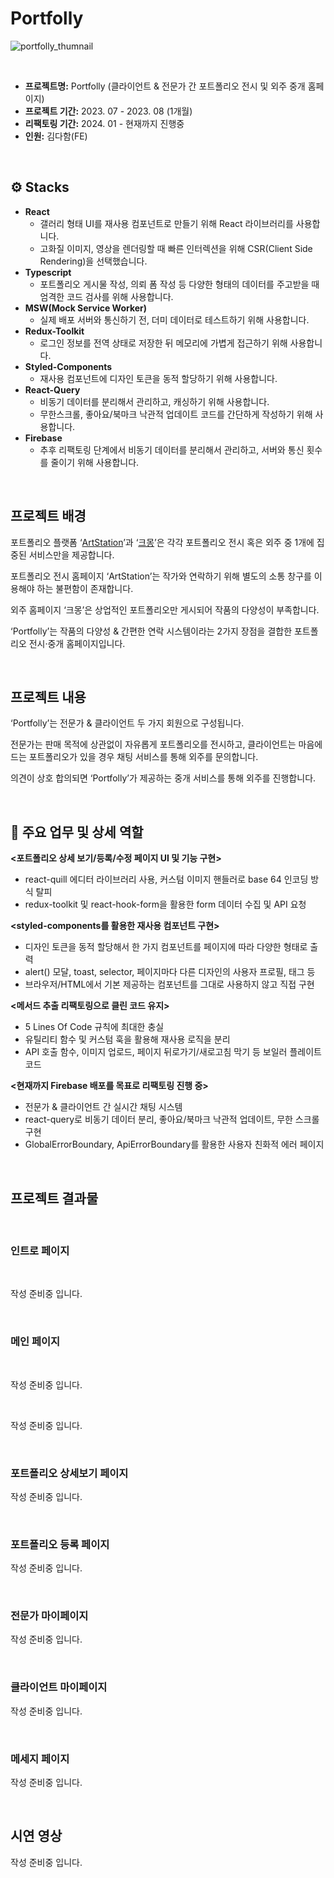 # Portfolly
![portfolly_thumnail](https://img1.daumcdn.net/thumb/R1280x0/?scode=mtistory2&fname=https%3A%2F%2Fblog.kakaocdn.net%2Fdn%2FHjjcg%2FbtsE0JqGnCm%2F29gkawNCW3C5Y3TAh9pD70%2Fimg.png)

<br/>

* **프로젝트명:** Portfolly (클라이언트 & 전문가 간 포트폴리오 전시 및 외주 중개 홈페이지)
* **프로젝트 기간:** 2023. 07 - 2023. 08 (1개월)
* **리팩토링 기간:** 2024. 01 - 현재까지 진행중
* **인원:** 김다함(FE)

<br/>

## ⚙️ Stacks
* **React**
  * 갤러리 형태 UI를 재사용 컴포넌트로 만들기 위해 React 라이브러리를 사용합니다.
  * 고화질 이미지, 영상을 렌더링할 때 빠른 인터렉션을 위해 CSR(Client Side Rendering)을 선택했습니다.
* **Typescript**
  * 포트폴리오 게시물 작성, 의뢰 폼 작성 등 다양한 형태의 데이터를 주고받을 때 엄격한 코드 검사를 위해 사용합니다.
* **MSW(Mock Service Worker)**
  * 실제 배포 서버와 통신하기 전, 더미 데이터로 테스트하기 위해 사용합니다.
* **Redux-Toolkit**
  * 로그인 정보를 전역 상태로 저장한 뒤 메모리에 가볍게 접근하기 위해 사용합니다.
* **Styled-Components**
  * 재사용 컴포넌트에 디자인 토큰을 동적 할당하기 위해 사용합니다.
* **React-Query**
  * 비동기 데이터를 분리해서 관리하고, 캐싱하기 위해 사용합니다.
  * 무한스크롤, 좋아요/북마크 낙관적 업데이트 코드를 간단하게 작성하기 위해 사용합니다.
* **Firebase**
  * 추후 리팩토링 단계에서 비동기 데이터를 분리해서 관리하고, 서버와 통신 횟수를 줄이기 위해 사용합니다.

<br/>

## 프로젝트 배경
포트폴리오 플랫폼 ‘[ArtStation](https://www.artstation.com/?sort_by=latest&dimension=all)’과 ‘[크몽](https://kmong.com/portfolio/1)’은 각각 포트폴리오 전시 혹은 외주 중 1개에 집중된 서비스만을 제공합니다.
 
포트폴리오 전시 홈페이지 ‘ArtStation’는 작가와 연락하기 위해 별도의 소통 창구를 이용해야 하는 불편함이 존재합니다.
 
외주 홈페이지 ‘크몽’은 상업적인 포트폴리오만 게시되어 작품의 다양성이 부족합니다.
 
‘Portfolly’는 작품의 다양성 & 간편한 연락 시스템이라는 2가지 장점을 결합한 포트폴리오 전시·중개 홈페이지입니다.

<br/>

## 프로젝트 내용
 ‘Portfolly’는 전문가 & 클라이언트 두 가지 회원으로 구성됩니다.
 
 전문가는 판매 목적에 상관없이 자유롭게 포트폴리오를 전시하고, 클라이언트는 마음에 드는 포트폴리오가 있을 경우 채팅 서비스를 통해 외주를 문의합니다.
 
 의견이 상호 합의되면 ‘Portfolly’가 제공하는 중개 서비스를 통해 외주를 진행합니다.

<br/>

## 💼 주요 업무 및 상세 역할

**<포트폴리오 상세 보기/등록/수정 페이지 UI 및 기능 구현>**
- react-quill 에디터 라이브러리 사용, 커스텀 이미지 핸들러로 base 64 인코딩 방식 탈피
- redux-toolkit 및 react-hook-form을 활용한 form 데이터 수집 및 API 요청

**<styled-components를 활용한 재사용 컴포넌트 구현>**
- 디자인 토큰을 동적 할당해서 한 가지 컴포넌트를 페이지에 따라 다양한 형태로 출력
- alert() 모달, toast, selector, 페이지마다 다른 디자인의 사용자 프로필, 태그 등
- 브라우저/HTML에서 기본 제공하는 컴포넌트를 그대로 사용하지 않고 직접 구현

**<메서드 추출 리팩토링으로 클린 코드 유지>**
- 5 Lines Of Code 규칙에 최대한 충실
- 유틸리티 함수 및 커스텀 훅을 활용해 재사용 로직을 분리
- API 호출 함수, 이미지 업로드, 페이지 뒤로가기/새로고침 막기 등 보일러 플레이트 코드

**<현재까지 Firebase 배포를 목표로 리팩토링 진행 중>**
- 전문가 & 클라이언트 간 실시간 채팅 시스템
- react-query로 비동기 데이터 분리, 좋아요/북마크 낙관적 업데이트, 무한 스크롤 구현
- GlobalErrorBoundary, ApiErrorBoundary를 활용한 사용자 친화적 에러 페이지

<br/>

## 프로젝트 결과물

<br/>

### 인트로 페이지

<br/>

작성 준비중 입니다.

<br/>

### 메인 페이지

<br/>

작성 준비중 입니다.

<br/>

작성 준비중 입니다.

<br/>

### 포트폴리오 상세보기 페이지

작성 준비중 입니다.

<br/>

### 포트폴리오 등록 페이지

작성 준비중 입니다.

<br/>

### 전문가 마이페이지

작성 준비중 입니다.

<br/>

### 클라이언트 마이페이지

작성 준비중 입니다.

<br/>

### 메세지 페이지

작성 준비중 입니다.

<br/>

## 시연 영상

작성 준비중 입니다.

<br/><br/>
